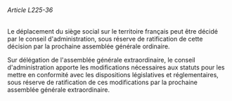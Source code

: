 ###### Article L225-36

Le déplacement du siège social sur le territoire français peut être décidé par le conseil d'administration, sous réserve de ratification de cette décision par la prochaine assemblée générale ordinaire.

Sur délégation de l'assemblée générale extraordinaire, le conseil d'administration apporte les modifications nécessaires aux statuts pour les mettre en conformité avec les dispositions législatives et réglementaires, sous réserve de ratification de ces modifications par la prochaine assemblée générale extraordinaire.

